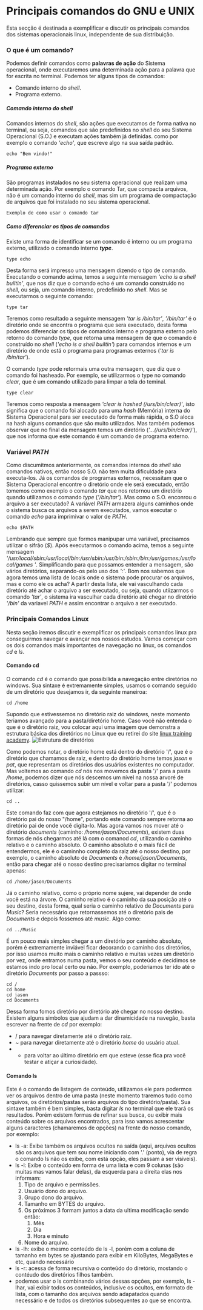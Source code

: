# Principais comandos do GNU e UNIX
  
  Esta secção é destinada a exemplificar e discutir os principais comandos dos sistemas operacionais linux, independente de sua distribuição.

### O que é um comando?
  
  Podemos definir comandos como **palavras de ação** do Sistema operacional, onde executaremos uma determinada ação para a palavra que for escrita no terminal.
Podemos ter alguns tipos de comandos:
* Comando interno do *shell*.
* Programa externo.

##### Comando interno do *shell*
  
  Comandos internos do *shell*, são ações que executamos de forma nativa no terminal, ou seja, comandos que são predefinidos no *shell* do seu Sistema Operacional (S.O.) e executam ações também já definidas. como por exemplo o comando *'echo'*, que escreve algo na sua saída padrão.

```
echo "Bem vindo!"
```

##### Programa externo
  
  São programas instalados no seu sistema operacional que realizam uma determinada ação. Por exemplo o comando Tar, que compacta arquivos, não é um comando interno do *shell*, mas sim um programa de compactação de arquivos que foi instalado no seu sistema operacional.

```
Exemplo de como usar o comando tar
```

##### Como diferenciar os tipos de comandos

  Existe uma forma de identificar se um comando é interno ou um programa externo, utilizado o comando interno ***type***.

```
type echo
```

  Desta forma será impresso uma mensagem dizendo o tipo de comando. Executando o comando acima, temos a seguinte mensagem *'echo is a shell builtin'*, que nos diz que o comando echo é um comando construído no *shell*, ou seja, um comando interno, predefinido no *shell*. Mas se executarmos o seguinte comando:

```
type tar
```

  Teremos como resultado a seguinte mensagem *'tar is /bin/tar'*, *'/bin/tar'* é o diretório onde se encontra o programa que sera executado, desta forma podemos diferenciar os tipos de comandos interno e programa externo pelo retorno do comando *type*, que retorna uma mensagem de que o comando é construído no *shell* (*'echo is a shell builtin'*) para comandos internos e um diretório de onde está o programa para programas externos (*'tar is /bin/tar'*).

  O comando *type* pode retormais uma outra mensagem, que diz que o comando foi hasheado. Por exemplo, se utilizarmos o type no comando *clear*, que é um comando utilizado para limpar a tela do teminal.

```
type clear
```

  Teremos como resposta a mensagem *'clear is hashed (/urs/bin/clear)'*, isto significa que o comando foi alocado para uma *hash*  (Memória) interna do Sistema Operacional para ser executado de forma mais rápida, o S.O aloca na hash alguns comandos que são muito utilizados. Mas também podemos observar que no final da mensagem temos um diretório (*'...(/urs/bin/clear)'*), que nos informa que este comando é um comando de programa externo.

### Variável *PATH*
  
  Como discumitmos anteriormente, os comandos internos do *shell* são comandos nativos, então nosso S.O. não tem muita dificuldade para executa-los. Já os comandos de programas externos, necessitam que o Sistema Operacional encontre o diretório onde ele será executado, então tomemos como exemplo o comando *tar* que nos retornou um diretório quando utilizamos o comando *type* (*'/bin/tar'*). Mas como o S.O. enconrou o arquivo a ser executado? A variável *PATH* armazera alguns caminhos onde o sistema busca os arquivos a serem executados, vamos executar o comando *echo* para imprimivar o valor de *PATH*.

```
echo $PATH
```
  Lembrando que sempre que formos manipupar uma variável, precisamos utilizar o sifrão (*$*). Após executarmos o comando acima, temos a seguinte mensagem *'/usr/local/sbin:/usr/local/bin:/usr/sbin:/usr/bin:/sbin:/bin:/usr/games:/usr/local/games
'*. Simplificando para que possamos entender a mensagem, são vários diretórios, separando-os pelo uso dos *':'*. Bom nos sabemos que agora temos uma lista de locais onde o sistema pode procurar os arquivos, mas e como ele os acha? A partir desta lista, ele vai vasculhando cada diretório até achar o arquivo a ser executado, ou seja, quando utiizarmos o comando *'tar'*, o sistema ira vasculhar cada diretório até chegar no diretório *'/bin'* da variavel *PATH* e assim encontrar o arquivo a ser executado.

### Principais Comandos Linux

  Nesta seção iremos discutir e exemplificar os principais comandos linux pra conseguirmos navegar e avançar nos nossos estudos. Vamos começar com os dois comandos mais importantes de navegação no linux, os comandos *cd* e *ls*.
  
 #### Comando cd
  
  O comando *cd* é o comando que possibilida a navegação entre diretórios no windows. Sua sintaxe é extremamente simples, usamos o comando seguido de um diretório que desejamos ir, da seguinte maneiroa:
  
  ```
  cd /home
  ```
  Supondo que estivessemos no diretório raiz do windows, neste momento teriamos avançado para a pasta/diretório home. Caso você não entenda o que é o diretório raiz, vou colocar aqui uma imagem que demonstra a estrutura básica dos diretórios no Linux que eu retirei do site [linux training academy](https://www.linuxtrainingacademy.com/linux-directory-structure-and-file-system-hierarchy/).
  ![Estrutura de diretórios](/imagens/linux-directory-tree.jpg)
  
  Como podemos notar, o diretório home está dentro do diretório '/', que é o diretório que chamamos de raiz, e dentro do diretório home temos *jason* e *pat*, que representam os diretórios dos usuários existentes no computador. Mas voltemos ao comando *cd* nós nos movemos da pasta '/' para a pasta */home*, podemos dizer que nós descemos um nível na nossa arvoré de diretórios, casso quissemos subir um nível e voltar para a pasta '/' podemos utilizar:
  
```
cd ..
```
  
  Este comando faz com que agora estejamos no diretório '/', que é o diretório pai do nosso "/home", portando este comando sempre retorna ao diretório pai de onde você digita-lo. Mas agora vamos nos mover até o diretório *documents* (caminho: */home/jason/Documents*), existem duas formas de nós chegarmos até lá com o comanod *cd*, utilizando o caminho relativo e o caminho absoluto.
  O caminho absoluto é o mais fácil de entendermos, ele é o caminnho completo da raiz até o nosso destino, por exemplo, o caminho absoluto  de *Documents* é */home/jason/Documents*, então para chegar até o nosso destino precisariamos digitar no terminal apenas:
  
```
cd /home/jason/Documents
```

  Já o caminho relativo, como o próprio nome sujere, vai depender de onde você está na árvore. O caminho relativo é o caminho da sua posição até o seu destino, desta forma, qual seria o caminho relativo de *Documents* para *Music*? Seria necessário que retornassemos até o diretório pais de *Documents* e depois fossemos até *music*. Algo como:

```
cd ../Music
```
  É um pouco mais simples chegar a um diretório por caminho absoluto, porém é extremamente inviável ficar decorando o caminho dos diretórios, por isso usamos muito mais o caminho relativo e muitas vezes um diretório por vez, onde entramos numa pasta, vemos o seu conteúdo e decidimos se estamos indo pro local certo ou não. Por exemplo, poderiamos ter ido até o diretório *Documents* por passo a passso:
  
```
cd /
cd home
cd jason
cd Documents
```
  Dessa forma fomos diretório por diretório até chegar no nosso destino. Existem alguns simbolos que ajudam a dar dinamicidade na navegão, basta escrever na frente de *cd* por exemplo:
  * / para navegar diretamente até o diretório raiz.
  * ~ para navegar diretamente até o diretório *home* do usuário atual.
  * - para voltar ao último diretório em que esteve (esse fica pra você testar e atiçar a curiosidade).
  
#### Comando ls

  Este é o comando de listagem de conteúdo, utilizamos ele para podermos ver os arquivos dentro de uma pasta (neste momento traremos tudo como arquivos, os diretórios/pastas serão arquivos do tipo diretório/pasta). Sua sintaxe também é bem simples, basta digitar *ls* no terminal que ele trará os resultados. Porém existem formas de refinar sua busca, ou exibir mais conteúdo sobre os arquivos encontrados, para isso vamos acrescentar alguns caracteres (chamaremos de opções) na frente do nosso comando, por exemplo:
  * ls -a: Exibe também os arquivos ocultos na saída (aqui, arquivos ocultos são os arquivos que tem sou nome iniciando com '.' (ponto), via de regra o comando ls não os exibe, com está opção, eles passam a ser visiveis).
  * ls -l: Exibe o conteúdo em forma de uma lista e com 9 colunas (são muitas mas vamos falar delas), da esquerda para a direita elas nos informam:
    1. Tipo de arquivo e permissões.
    2. Usuário dono do arquivo.
    3. Grupo dono do arquivo.
    4. Tamanho em BYTES do arquivo.
    5. Os próximos 3 formam juntos a data da ultima modificação sendo então:
       1. Mês
       2. Dia
       3. Hora e minuto
    6. Nome do arquivo.
  * ls -lh: exibe o mesmo conteúdo de ls -l, porém com a coluna de tamanho em bytes se ajustando para exibir em KiloBytes, MegaBytes e etc, quando necessário
  * ls -r: acessa de forma recursiva o conteúdo do diretório, mostando o contéudo dos diretórios filhos também.
  * podemos usar o ls combinando vários dessas opções, por exemplo, ls -lhar, vai exibir todos os conteúdos, inclusive os ocultos, em formato de lista, com o tamanho dos arquivos sendo adapatados quando necessário e de todos os diretórios subsequentes ao que se encontra.
  
  
